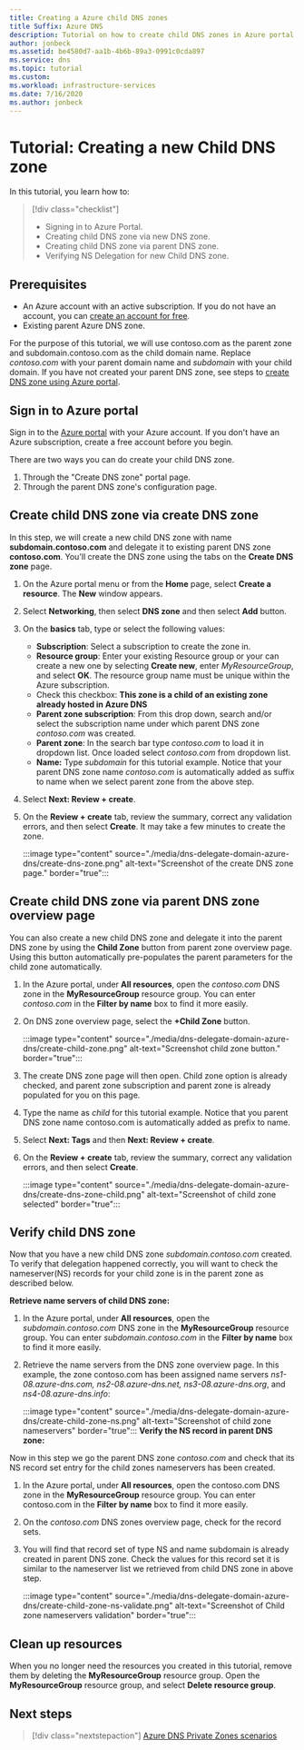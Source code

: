 ```yaml
---
title: Creating a Azure child DNS zones
title Suffix: Azure DNS
description: Tutorial on how to create child DNS zones in Azure portal.
author: jonbeck
ms.assetid: be4580d7-aa1b-4b6b-89a3-0991c0cda897
ms.service: dns
ms.topic: tutorial
ms.custom:  
ms.workload: infrastructure-services
ms.date: 7/16/2020
ms.author: jonbeck
---
```

# Tutorial: Creating a new Child DNS zone

In this tutorial, you learn how to: 

> [!div class="checklist"]
> * Signing in to Azure Portal.
> * Creating child DNS zone via new DNS zone.
> * Creating child DNS zone via parent DNS zone.
> * Verifying NS Delegation for new Child DNS zone.



## Prerequisites

* An Azure account with an active subscription.  If you do not have an account, you can [create an account for free](https://azure.microsoft.com/free/?WT.mc_id=A261C142F).
* Existing parent Azure DNS zone.  

For the purpose of this tutorial, we will use contoso.com as the parent zone and subdomain.contoso.com as the child domain name.  Replace *contoso.com* with your parent domain name and *subdomain* with your child domain.  If you have not created your parent DNS zone, see steps to [create DNS zone using Azure portal](https://docs.microsoft.com/azure/dns/dns-getstarted-portal#create-a-dns-zone). 


## Sign in to Azure portal

Sign in to the [Azure portal](https://portal.azure.com/) with your Azure account.
If you don't have an Azure subscription, create a free account before you begin.

There are two ways you can do create your child DNS zone.
1.	Through the "Create DNS zone" portal page.
1.	Through the parent DNS zone's configuration page.


## Create child DNS zone via create DNS zone

In this step, we will create a new child DNS zone with name **subdomain.contoso.com** and delegate it to existing parent DNS zone **contoso.com**. You'll create the DNS zone using the tabs on the **Create DNS zone** page.
1.	On the Azure portal menu or from the **Home** page, select **Create a resource**. The **New** window appears.
1.	Select **Networking**, then select **DNS zone** and then select **Add** button.

1.	On the **basics** tab, type or select the following values:
    * **Subscription**: Select a subscription to create the zone in.
    * **Resource group**: Enter your existing Resource group or your can create a new one by selecting **Create new**, enter *MyResourceGroup*, and select **OK**. The resource group name must be unique within the Azure subscription.
    * Check this checkbox: **This zone is a child of an existing zone already hosted in Azure DNS**
    * **Parent zone subscription**: From this drop down, search and/or select the subscription name under which parent DNS zone *contoso.com* was created.
    * **Parent zone**: In the search bar type *contoso.com* to load it in dropdown list. Once loaded select *contoso.com* from dropdown list.
    * **Name:** Type *subdomain* for this tutorial example. Notice that your parent DNS zone name *contoso.com* is automatically added as suffix to name when we select parent zone from the above step.

1. Select **Next: Review + create**.
1. On the **Review + create** tab, review the summary, correct any validation errors, and then select **Create**.
It may take a few minutes to create the zone.

 
    :::image type="content" source="./media/dns-delegate-domain-azure-dns/create-dns-zone.png" alt-text="Screenshot of the create DNS zone page." border="true":::

## Create child DNS zone via parent DNS zone overview page
You can also create a new child DNS zone and delegate it into the parent DNS zone by using the **Child Zone** button from parent zone overview page. Using this button automatically pre-populates the parent parameters for the child zone automatically. 

1.	In the Azure portal, under **All resources**, open the *contoso.com* DNS zone in the **MyResourceGroup** resource group. You can enter *contoso.com* in the **Filter by name** box to find it more easily.
1.	On DNS zone overview page, select the **+Child Zone** button.

      :::image type="content" source="./media/dns-delegate-domain-azure-dns/create-child-zone.png" alt-text="Screenshot child zone button." border="true":::

1.	The create DNS zone page will then open. Child zone option is already checked, and parent zone subscription and parent zone is already populated for you on this page.
1.	Type the name as *child* for this tutorial example. Notice that you parent DNS zone name contoso.com is automatically added as prefix to name.
1.	Select **Next: Tags** and then **Next: Review + create**.
1.	On the **Review + create** tab, review the summary, correct any validation errors, and then select **Create**.

    :::image type="content" source="./media/dns-delegate-domain-azure-dns/create-dns-zone-child.png" alt-text="Screenshot of child zone selected" border="true":::
## Verify child DNS zone
Now that you have a new child DNS zone *subdomain.contoso.com* created. To verify that delegation happened correctly, you will want to check the nameserver(NS) records for your child zone is in the parent zone as described below.  

**Retrieve name servers of child DNS zone:**

1.	In the Azure portal, under **All resources**, open the *subdomain.contoso.com* DNS zone in the **MyResourceGroup** resource group. You can enter *subdomain.contoso.com* in the **Filter by name** box to find it more easily.
1.	Retrieve the name servers from the DNS zone overview page. In this example, the zone contoso.com has been assigned name servers *ns1-08.azure-dns.com, ns2-08.azure-dns.net, ns3-08.azure-dns.org*, and *ns4-08.azure-dns.info*:

      :::image type="content" source="./media/dns-delegate-domain-azure-dns/create-child-zone-ns.png" alt-text="Screenshot of child zone nameservers" border="true":::
**Verify the NS record in parent DNS zone:**

Now in this step we go the parent DNS zone *contoso.com* and check that its NS record set entry for the child zones nameservers has been created.

1. In the Azure portal, under **All resources**, open the contoso.com DNS zone in the **MyResourceGroup** resource group. You can enter contoso.com in the **Filter by name** box to find it more easily.
1.	On the *contoso.com* DNS zones overview page, check for the record sets.
1.	You will find that record set of type NS and name subdomain is already created in parent DNS zone. Check the values for this record set it is similar to the nameserver list we retrieved from child DNS zone in above step.

     :::image type="content" source="./media/dns-delegate-domain-azure-dns/create-child-zone-ns-validate.png" alt-text="Screenshot of Child zone nameservers validation" border="true":::
## Clean up resources
When you no longer need the resources you created in this tutorial, remove them by deleting the **MyResourceGroup** resource group. Open the **MyResourceGroup** resource group, and select **Delete resource group**.



## Next steps

> [!div class="nextstepaction"]
> [Azure DNS Private Zones scenarios](private-dns-scenarios.md)
